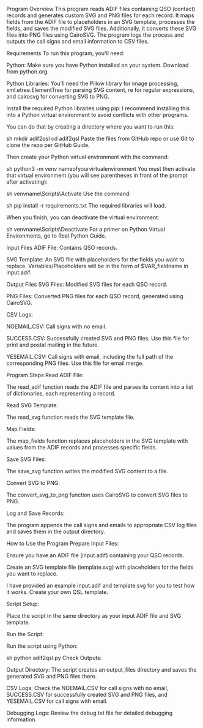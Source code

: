 Program Overview
This program reads ADIF files containing QSO (contact) records and generates custom SVG and PNG files for each record. It maps fields from the ADIF file to placeholders in an SVG template, processes the fields, and saves the modified SVG files. Additionally, it converts these SVG files into PNG files using CairoSVG. The program logs the process and outputs the call signs and email information to CSV files.

Requirements
To run this program, you'll need:

Python: Make sure you have Python installed on your system. Download from python.org.

Python Libraries: You'll need the Pillow library for image processing, xml.etree.ElementTree for parsing SVG content, re for regular expressions, and cairosvg for converting SVG to PNG.

Install the required Python libraries using pip: I recommend installing this into a Python virtual environment to avoid conflicts with other programs.

You can do that by creating a directory where you want to run this:

sh
mkdir adif2qsl 
cd adif2qsl
Paste the files from GitHub repo or use Git to clone the repo per GitHub Guide.

Then create your Python virtual environment with the command:

sh
python3 -m venv nameofyourvirtualenvironment
You must then activate that virtual environment (you will see parentheses in front of the prompt after activating):

sh
venvname\Scripts\Activate
Use the command:

sh
pip install -r requirements.txt
The required libraries will load.

When you finish, you can deactivate the virtual environment:

sh
venvname\Scripts\Deactivate
For a primer on Python Virtual Environments, go to Real Python Guide.

Input Files
ADIF File: Contains QSO records.

SVG Template: An SVG file with placeholders for the fields you want to replace. Variables/Placeholders will be in the form of $VAR_fieldname in input.adif.

Output Files
SVG Files: Modified SVG files for each QSO record.

PNG Files: Converted PNG files for each QSO record, generated using CairoSVG.

CSV Logs:

NOEMAIL.CSV: Call signs with no email.

SUCCESS.CSV: Successfully created SVG and PNG files. Use this file for print and postal mailing in the future.

YESEMAIL.CSV: Call signs with email, including the full path of the corresponding PNG files. Use this file for email merge.

Program Steps
Read ADIF File:

The read_adif function reads the ADIF file and parses its content into a list of dictionaries, each representing a record.

Read SVG Template:

The read_svg function reads the SVG template file.

Map Fields:

The map_fields function replaces placeholders in the SVG template with values from the ADIF records and processes specific fields.

Save SVG Files:

The save_svg function writes the modified SVG content to a file.

Convert SVG to PNG:

The convert_svg_to_png function uses CairoSVG to convert SVG files to PNG.

Log and Save Records:

The program appends the call signs and emails to appropriate CSV log files and saves them in the output directory.

How to Use the Program
Prepare Input Files:

Ensure you have an ADIF file (input.adif) containing your QSO records.

Create an SVG template file (template.svg) with placeholders for the fields you want to replace.

I have provided an example input.adif and template.svg for you to test how it works. Create your own QSL template.

Script Setup:

Place the script in the same directory as your input ADIF file and SVG template.

Run the Script:

Run the script using Python:

sh
python adif2qsl.py
Check Outputs:

Output Directory: The script creates an output_files directory and saves the generated SVG and PNG files there.

CSV Logs: Check the NOEMAIL.CSV for call signs with no email, SUCCESS.CSV for successfully created SVG and PNG files, and YESEMAIL.CSV for call signs with email.

Debugging Logs: Review the debug.txt file for detailed debugging information.